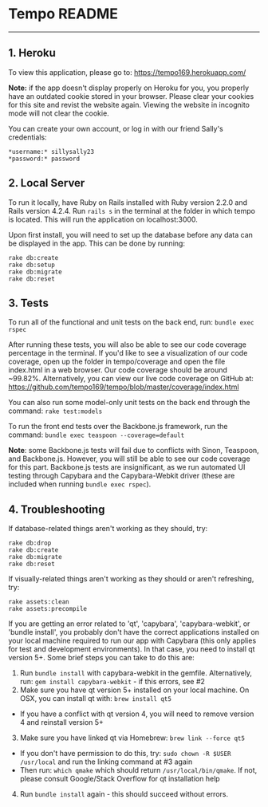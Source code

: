 # Tempo README
---

## 1. Heroku
To view this application, please go to: https://tempo169.herokuapp.com/

**Note:** if the app doesn't display properly on Heroku for you, you properly have an outdated cookie stored in your browser. Please clear your cookies for this site and revist the website again. Viewing the website in incognito mode will not clear the cookie.

You can create your own account, or log in with our friend Sally's credentials: 
```
*username:* sillysally23
*password:* password
```

## 2. Local Server
To run it locally, have Ruby on Rails installed with Ruby version 2.2.0 and Rails version 4.2.4. Run `rails s` in the terminal at the folder in which tempo is located. This will run the application on localhost:3000.

Upon first install, you will need to set up the database before any data can be displayed in the app. This can be done by running:

```
rake db:create
rake db:setup
rake db:migrate
rake db:reset
```


## 3. Tests
To run all of the functional and unit tests on the back end, run: `bundle exec rspec`
	
After running these tests, you will also be able to see our code coverage percentage in the terminal. If you'd like to see a visualization of our code coverage, open up the folder in tempo/coverage and open the file index.html in a web browser. Our code coverage should be around ~99.82%. Alternatively, you can view our live code coverage on GitHub at: https://github.com/tempo169/tempo/blob/master/coverage/index.html

You can also run some model-only unit tests on the back end through the command: `rake test:models`

To run the front end tests over the Backbone.js framework, run the command: `bundle exec teaspoon --coverage=default`

**Note**: some Backbone.js tests will fail due to conflicts with Sinon, Teaspoon, and Backbone.js. However, you will
still be able to see our code coverage for this part. Backbone.js tests are insignificant, as we run automated UI testing through Capybara and the Capybara-Webkit driver (these are included when running `bundle exec rspec`).


## 4. Troubleshooting
If database-related things aren't working as they should, try:
```
rake db:drop
rake db:create
rake db:migrate
rake db:reset
```

If visually-related things aren't working as they should or aren't refreshing, try:
```
rake assets:clean
rake assets:precompile
```

If you are getting an error related to 'qt', 'capybara', 'capybara-webkit', or 'bundle install', you probably don't have the correct applications installed on your local machine required to run our app with Capybara (this only applies for test and development environments). In that case, you need to install qt version 5+. Some brief steps you can take to do this are:
	
1. Run `bundle install` with capybara-webkit in the gemfile. Alternatively, run: `gem install capybara-webkit` - if this errors, see #2
2. Make sure you have qt version 5+ installed on your local machine. On OSX, you can install qt with: `brew install qt5`
  * If you have a conflict with qt version 4, you will need to remove version 4 and reinstall version 5+
3. Make sure you have linked qt via Homebrew: `brew link --force qt5`
  * If you don't have permission to do this, try: `sudo chown -R $USER /usr/local` and run the linking command at #3 again
  * Then run: `which qmake` which should return `/usr/local/bin/qmake`. If not, please consult Google/Stack Overflow for qt installation help
4. Run `bundle install` again - this should succeed without errors.

